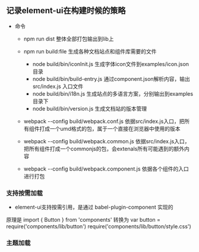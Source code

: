 ## 记录element-ui在构建时候的策略

-   命令
    -   npm run dist
    整体全部打包输出到lib上
    -   npm run build:file
    生成各种文档站点和组件库需要的文件
        -   node build/bin/iconInit.js
        生成字体icon文件到examples/icon.json目录
        -   node build/bin/build-entry.js
        通过component.json解析内容，输出src/index.js 入口文件
        -  node build/bin/i18n.js
        生成站点的多语言方案，分别输出到examples目录下
        -  node build/bin/version.js
        生成文档站的版本管理
    -   webpack --config build/webpack.conf.js
        依据src/index.js入口，把所有组件打成一个umd格式的包，属于一个直接在浏览器中使用的版本
    -   webpack --config build/webpack.common.js
        依据src/index.js入口，把所有组件打成一个commonjs的包，会extenals所有可能遇到的额外内容

    -   webpack --config build/webpack.component.js
        依据各个组件的入口进行打包

### 支持按需加载
-   element-ui支持按需引用，是通过 babel-plugin-component 实现的

原理是
import { Button } from 'components'
转换为
var button = require('components/lib/button')
require('components/lib/button/style.css')


### 主题加载